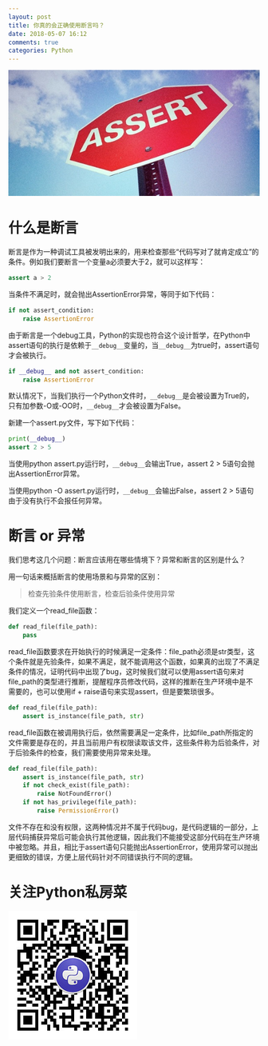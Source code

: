 ```yaml
---
layout: post
title: 你真的会正确使用断言吗？
date: 2018-05-07 16:12
comments: true
categories: Python
---
```


![](/upload/20180507_01.jpg)

# 什么是断言

断言是作为一种调试工具被发明出来的，用来检查那些“代码写对了就肯定成立”的条件。例如我们要断言一个变量a必须要大于2，就可以这样写：

```python
assert a > 2
```

当条件不满足时，就会抛出AssertionError异常，等同于如下代码：

```python
if not assert_condition:
    raise AssertionError
```

由于断言是一个debug工具，Python的实现也符合这个设计哲学，在Python中assert语句的执行是依赖于`__debug__`变量的，当`__debug__`为true时，assert语句才会被执行。

```python
if __debug__ and not assert_condition:
    raise AssertionError
```

默认情况下，当我们执行一个Python文件时，`__debug__`是会被设置为True的，只有加参数-O或-OO时，`__debug__`才会被设置为False。

新建一个assert.py文件，写下如下代码：

```python
print(__debug__)
assert 2 > 5
```

当使用python assert.py运行时，`__debug__`会输出True，assert 2 > 5语句会抛出AssertionError异常。

当使用python -O assert.py运行时，`__debug__`会输出False，assert 2 > 5语句由于没有执行不会报任何异常。

# 断言 or 异常

我们思考这几个问题：断言应该用在哪些情境下？异常和断言的区别是什么？

用一句话来概括断言的使用场景和与异常的区别：

>检查先验条件使用断言，检查后验条件使用异常

我们定义一个read_file函数：

```python
def read_file(file_path):
    pass
```

read_file函数要求在开始执行的时候满足一定条件：file_path必须是str类型，这个条件就是先验条件，如果不满足，就不能调用这个函数，如果真的出现了不满足条件的情况，证明代码中出现了bug，这时候我们就可以使用assert语句来对file_path的类型进行推断，提醒程序员修改代码，这样的推断在生产环境中是不需要的，也可以使用if + raise语句来实现assert，但是要繁琐很多。

```python
def read_file(file_path):
    assert is_instance(file_path, str)
```

read_file函数在被调用执行后，依然需要满足一定条件，比如file_path所指定的文件需要是存在的，并且当前用户有权限读取该文件，这些条件称为后验条件，对于后验条件的检查，我们需要使用异常来处理。

```python
def read_file(file_path):
    assert is_instance(file_path, str)
    if not check_exist(file_path):
        raise NotFoundError()
    if not has_privilege(file_path):
        raise PermissionError()
```

文件不存在和没有权限，这两种情况并不属于代码bug，是代码逻辑的一部分，上层代码捕获异常后可能会执行其他逻辑，因此我们不能接受这部分代码在生产环境中被忽略。并且，相比于assert语句只能抛出AssertionError，使用异常可以抛出更细致的错误，方便上层代码针对不同错误执行不同的逻辑。

# 关注Python私房菜

![](/upload/wechat-qrcode.jpg)

